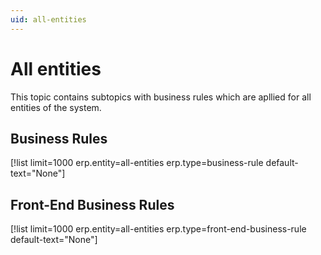 ```yaml
---
uid: all-entities
---
```


# All entities

This topic contains subtopics with business rules which are apllied for all entities of the system.


## Business Rules

[!list limit=1000 erp.entity=all-entities erp.type=business-rule default-text="None"]

## Front-End Business Rules

[!list limit=1000 erp.entity=all-entities erp.type=front-end-business-rule default-text="None"]
